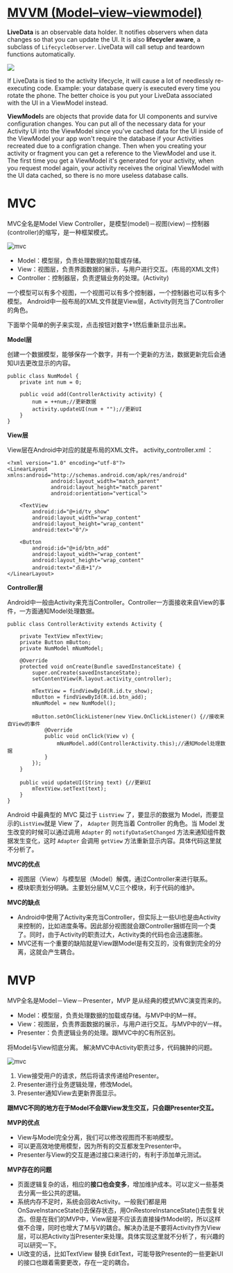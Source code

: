# [MVVM (Model–view–viewmodel)](https://android-developers.googleblog.com/2017/05/android-and-architecture.html)

**LiveData** is an observable data holder. It notifies observers when data changes so that you can update the UI. It is also **lifecycler aware**, a subclass of `LifecycleObserver`. LiveData will call setup and teardown functions automatically.

![](observing_flow.png)

If LiveData is tied to the activity lifecycle, it will cause a lot of needlessly re-executing code. Example: your database query is executed every time you rotate the phone. The better choice is you put your LiveData associated with the UI in a ViewModel instead.

**ViewModel**s are objects that provide data for UI components and survive configuration changes. You can put all of the necessary data for your Activity UI into the ViewModel since you've cached data for the UI inside of the ViewModel your app won't require the database if your Activities recreated due to a configration change. Then when you creating your activity or fragment you can get a reference to the ViewModel and use it. The first time you get a ViewModel it's generated for your activity, when you request model again, your activity receives the original ViewModel with the UI data cached, so there is no more useless database calls.  


# MVC

MVC全名是Model View Controller，是模型(model)－视图(view)－控制器(controller)的缩写，是一种框架模式。

![mvc](mvc.png)

- Model：模型层，负责处理数据的加载或存储。
- View：视图层，负责界面数据的展示，与用户进行交互。(布局的XML文件)
- Controller：控制器层，负责逻辑业务的处理。(Activity)

一个模型可以有多个视图，一个视图可以有多个控制器，一个控制器也可以有多个模型。
Android中一般布局的XML文件就是View层，Activity则充当了Controller的角色。

下面举个简单的例子来实现，点击按钮对数字+1然后重新显示出来。

**Model层**

创建一个数据模型，能够保存一个数字，并有一个更新的方法，数据更新完后会通知UI去更改显示的内容。

```
public class NumModel {
    private int num = 0;

    public void add(ControllerActivity activity) {
        num = ++num;//更新数据
        activity.updateUI(num + "");//更新UI
    }
}
```

**View层**

View层在Android中对应的就是布局的XML文件。
activity_controller.xml ：

```
<?xml version="1.0" encoding="utf-8"?>
<LinearLayout xmlns:android="http://schemas.android.com/apk/res/android"
              android:layout_width="match_parent"
              android:layout_height="match_parent"
              android:orientation="vertical">

    <TextView
        android:id="@+id/tv_show"
        android:layout_width="wrap_content"
        android:layout_height="wrap_content"
        android:text="0"/>

    <Button
        android:id="@+id/btn_add"
        android:layout_width="wrap_content"
        android:layout_height="wrap_content"
        android:text="点击+1"/>
</LinearLayout>
```

**Controller层**

Android中一般由Activity来充当Controller。Controller一方面接收来自View的事件，一方面通知Model处理数据。

```
public class ControllerActivity extends Activity {

    private TextView mTextView;
    private Button mButton;
    private NumModel mNumModel;

    @Override
    protected void onCreate(Bundle savedInstanceState) {
        super.onCreate(savedInstanceState);
        setContentView(R.layout.activity_controller);

        mTextView = findViewById(R.id.tv_show);
        mButton = findViewById(R.id.btn_add);
        mNumModel = new NumModel();
        
        mButton.setOnClickListener(new View.OnClickListener() {//接收来自View的事件
            @Override
            public void onClick(View v) {
                mNumModel.add(ControllerActivity.this);//通知Model处理数据
            }
        });
    }

    public void updateUI(String text) {//更新UI
        mTextView.setText(text);
    }
}
```

Android 中最典型的 MVC 莫过于 `ListView` 了，要显示的数据为 Model，而要显示的`ListView`就是 View 了， `Adapter` 则充当着 Controller 的角色。当 Model 发生改变的时候可以通过调用 `Adapter` 的 `notifyDataSetChanged` 方法来通知组件数据发生变化，这时 `Adapter` 会调用 `getView` 方法重新显示内容。具体代码这里就不分析了。

**MVC的优点**

- 视图层（View）与模型层（Model）解偶，通过Controller来进行联系。
- 模块职责划分明确。主要划分层M,V,C三个模块，利于代码的维护。

**MVC的缺点**

- Android中使用了Activity来充当Controller，但实际上一些UI也是由Activity来控制的，比如进度条等。因此部分视图就会跟Controller捆绑在同一个类了。同时，由于Activity的职责过大，Activity类的代码也会迅速膨胀。
- MVC还有一个重要的缺陷就是View跟Model是有交互的，没有做到完全的分离，这就会产生耦合。

# MVP

MVP全名是Model－View－Presenter，MVP 是从经典的模式MVC演变而来的。

- Model：模型层，负责处理数据的加载或存储。与MVP中的M一样。
- View：视图层，负责界面数据的展示，与用户进行交互。与MVP中的V一样。
- Presenter：负责逻辑业务的处理。跟MVC中的C有所区别。

将Model与View彻底分离。
解决MVC中Activity职责过多，代码臃肿的问题。

![mvc](mvp.png)

1. View接受用户的请求，然后将请求传递给Presenter。
2. Presenter进行业务逻辑处理，修改Model。
3. Presenter通知View去更新界面显示。

**跟MVC不同的地方在于Model不会跟View发生交互，只会跟Presenter交互。**

**MVP的优点**

- View与Model完全分离，我们可以修改视图而不影响模型。
- 可以更高效地使用模型，因为所有的交互都发生Presenter中。
- Presenter与View的交互是通过接口来进行的，有利于添加单元测试。

**MVP存在的问题**

- 页面逻辑复杂的话，相应的**接口也会变多**，增加维护成本。可以定义一些基类去分离一些公共的逻辑。
- 系统内存不足时，系统会回收Activity。一般我们都是用OnSaveInstanceState()去保存状态，用OnRestoreInstanceState()去恢复状态。但是在我们的MVP中，View层是不应该去直接操作Model的，所以这样做不合理，同时也增大了M与V的耦合。解决办法是不要将Activity作为View层，可以把Activity当Presenter来处理。具体实现这里就不分析了，有兴趣的可以研究一下。
- UI改变的话，比如TextView 替换 EditText，可能导致Presente的一些更新UI的接口也跟着需要更改，存在一定的耦合。